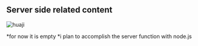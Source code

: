 ## Server side related content
![huaji](https://pcs.baidu.com/rest/2.0/pcs/thumbnail?method=generate&app_id=250528&path=%2F%E6%9D%A5%E8%87%AA%EF%BC%9A%E7%99%BE%E5%BA%A6%E7%9B%B8%E5%86%8C%2F%E6%82%B2%E5%89%A7%E7%9A%84___%2F1974735621Mac_Logo%E6%96%9C%E7%9C%BC%E7%AC%91.jpg&quality=90&size=c1280_u720)

*for now it is empty
*i plan to accomplish the server function with node.js